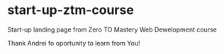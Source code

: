 # start-up-ztm-course

Start-up landing page from Zero TO Mastery Web Dewelopment course

Thank Andrei fo oportunity to learn from You!
